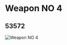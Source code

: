 # Weapon NO 4
## 53572
![Weapon NO 4](https://lc-www-live-s.legocdn.com/media/bricks/5/2/4287939.jpg)